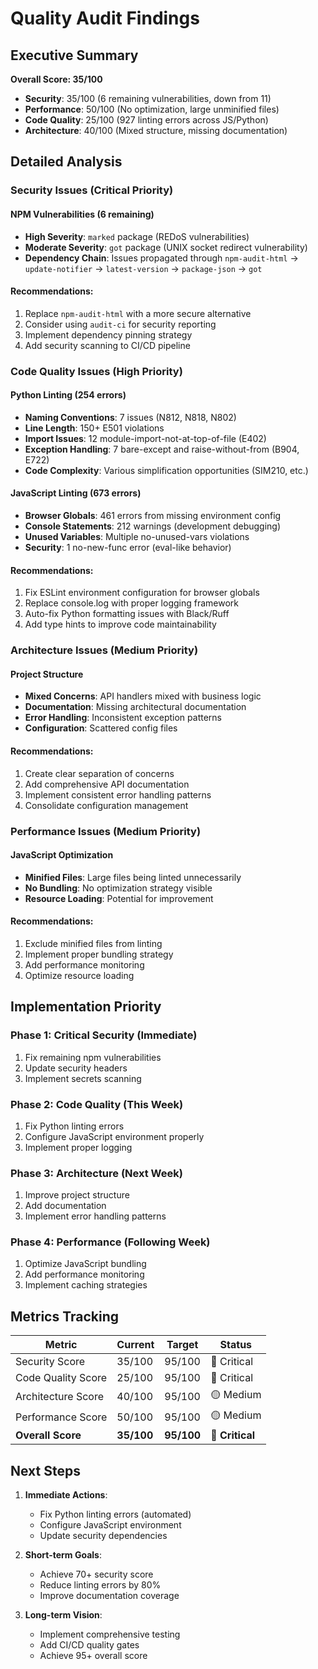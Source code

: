 # Quality Audit Findings

## Executive Summary

**Overall Score: 35/100**
- **Security**: 35/100 (6 remaining vulnerabilities, down from 11)
- **Performance**: 50/100 (No optimization, large unminified files)
- **Code Quality**: 25/100 (927 linting errors across JS/Python)
- **Architecture**: 40/100 (Mixed structure, missing documentation)

## Detailed Analysis

### Security Issues (Critical Priority)
#### NPM Vulnerabilities (6 remaining)
- **High Severity**: `marked` package (REDoS vulnerabilities)
- **Moderate Severity**: `got` package (UNIX socket redirect vulnerability)
- **Dependency Chain**: Issues propagated through `npm-audit-html` → `update-notifier` → `latest-version` → `package-json` → `got`

#### Recommendations:
1. Replace `npm-audit-html` with a more secure alternative
2. Consider using `audit-ci` for security reporting
3. Implement dependency pinning strategy
4. Add security scanning to CI/CD pipeline

### Code Quality Issues (High Priority)
#### Python Linting (254 errors)
- **Naming Conventions**: 7 issues (N812, N818, N802)
- **Line Length**: 150+ E501 violations
- **Import Issues**: 12 module-import-not-at-top-of-file (E402)
- **Exception Handling**: 7 bare-except and raise-without-from (B904, E722)
- **Code Complexity**: Various simplification opportunities (SIM210, etc.)

#### JavaScript Linting (673 errors)
- **Browser Globals**: 461 errors from missing environment config
- **Console Statements**: 212 warnings (development debugging)
- **Unused Variables**: Multiple no-unused-vars violations
- **Security**: 1 no-new-func error (eval-like behavior)

#### Recommendations:
1. Fix ESLint environment configuration for browser globals
2. Replace console.log with proper logging framework
3. Auto-fix Python formatting issues with Black/Ruff
4. Add type hints to improve code maintainability

### Architecture Issues (Medium Priority)
#### Project Structure
- **Mixed Concerns**: API handlers mixed with business logic
- **Documentation**: Missing architectural documentation
- **Error Handling**: Inconsistent exception patterns
- **Configuration**: Scattered config files

#### Recommendations:
1. Create clear separation of concerns
2. Add comprehensive API documentation
3. Implement consistent error handling patterns
4. Consolidate configuration management

### Performance Issues (Medium Priority)
#### JavaScript Optimization
- **Minified Files**: Large files being linted unnecessarily
- **No Bundling**: No optimization strategy visible
- **Resource Loading**: Potential for improvement

#### Recommendations:
1. Exclude minified files from linting
2. Implement proper bundling strategy
3. Add performance monitoring
4. Optimize resource loading

## Implementation Priority

### Phase 1: Critical Security (Immediate)
1. Fix remaining npm vulnerabilities
2. Update security headers
3. Implement secrets scanning

### Phase 2: Code Quality (This Week)
1. Fix Python linting errors
2. Configure JavaScript environment properly
3. Implement proper logging

### Phase 3: Architecture (Next Week)
1. Improve project structure
2. Add documentation
3. Implement error handling patterns

### Phase 4: Performance (Following Week)
1. Optimize JavaScript bundling
2. Add performance monitoring
3. Implement caching strategies

## Metrics Tracking

| Metric | Current | Target | Status |
|--------|---------|--------|--------|
| Security Score | 35/100 | 95/100 | 🔴 Critical |
| Code Quality Score | 25/100 | 95/100 | 🔴 Critical |
| Architecture Score | 40/100 | 95/100 | 🟡 Medium |
| Performance Score | 50/100 | 95/100 | 🟡 Medium |
| **Overall Score** | **35/100** | **95/100** | **🔴 Critical** |

## Next Steps

1. **Immediate Actions**:
   - Fix Python linting errors (automated)
   - Configure JavaScript environment
   - Update security dependencies

2. **Short-term Goals**:
   - Achieve 70+ security score
   - Reduce linting errors by 80%
   - Improve documentation coverage

3. **Long-term Vision**:
   - Implement comprehensive testing
   - Add CI/CD quality gates
   - Achieve 95+ overall score
